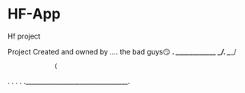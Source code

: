 # HF-App
Hf project 

Project Created and owned by .... the bad guys😏
___________.                 ____________ 
 \_______/.                    \_______/

                 (


.                                    .
 .                                  .
  .________________________________.
